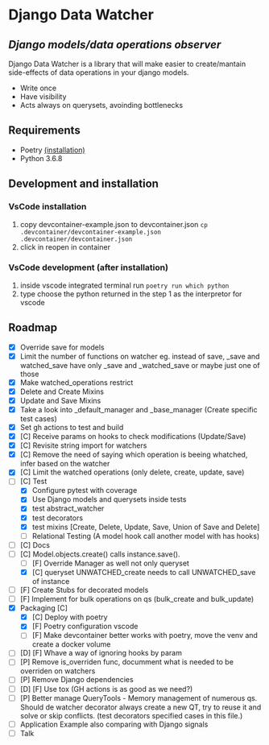 # Django Data Watcher

## _Django models/data operations observer_

Django Data Watcher is a library that will make easier to create/mantain side-effects of data operations in your django models.

-   Write once
-   Have visibility
-   Acts always on querysets, avoinding bottlenecks

## Requirements

-   Poetry [(installation)](https://python-poetry.org/docs/#installation)
-   Python 3.6.8

## Development and installation

### VsCode installation

1. copy devcontainer-example.json to devcontainer.json `cp .devcontainer/devcontainer-example.json .devcontainer/devcontainer.json`
2. click in reopen in container

### VsCode development (after installation)

1. inside vscode integrated terminal run `poetry run which python`
2. type choose the python returned in the step 1 as the interpretor for vscode

## Roadmap

-   [x] Override save for models
-   [x] Limit the number of functions on watcher eg. instead of save, \_save and watched_save have only \_save and \_watched_save or maybe just one of those
-   [x] Make watched_operations restrict
-   [x] Delete and Create Mixins
-   [x] Update and Save Mixins
-   [x] Take a look into \_default_manager and \_base_manager (Create specific test cases)
-   [x] Set gh actions to test and build
-   [x] [C] Receive params on hooks to check modifications (Update/Save)
-   [x] [C] Revisite string import for watchers
-   [x] [C] Remove the need of saying which operation is beeing whatched, infer based on the watcher
-   [x] [C] Limit the watched operations (only delete, create, update, save)
-   [ ] [C] Test
    -   [x] Configure pytest with coverage
    -   [x] Use Django models and querysets inside tests
    -   [x] test abstract_watcher
    -   [x] test decorators
    -   [x] test mixins [Create, Delete, Update, Save, Union of Save and Delete]
    -   [ ] Relational Testing (A model hook call another model with has hooks)
-   [ ] [C] Docs
-   [ ] [C] Model.objects.create() calls instance.save().
    -   [ ] [F] Override Manager as well not only queryset
    -   [x] [C] queryset UNWATCHED_create needs to call UNWATCHED_save of instance
-   [ ] [F] Create Stubs for decorated models
-   [ ] [F] Implement for bulk operations on qs (bulk_create and bulk_update)
-   [x] Packaging [C]
    -   [x] [C] Deploy with poetry
    -   [x] [F] Poetry configuration vscode
    -   [ ] [F] Make devcontainer better works with poetry, move the venv and create a docker volume
-   [ ] [D] [F] Whave a way of ignoring hooks by param
-   [ ] [P] Remove is_overriden func, documment what is needed to be overriden on watchers
-   [ ] [P] Remove Django dependencies
-   [ ] [D] [F] Use tox (GH actions is as good as we need?)
-   [ ] [P] Better manage QueryTools - Memory management of numerous qs. Should de watcher decorator always create a new QT, try to reuse it and solve or skip conflicts. (test decorators specified cases in this file.)
-   [ ] Application Example also comparing with Django signals
-   [ ] Talk

